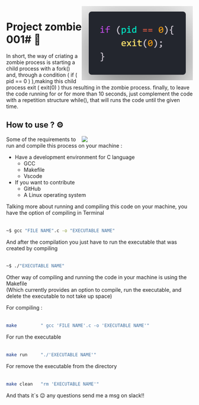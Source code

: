 <img src="../image/code.png" align="right" width="300">

# Project zombie 001# :zombie:

In short, the way of criating a zombie process is starting a child process with a fork() and, through a condition ( if ( pid == 0 ) ),making this child process exit ( exit(0) ) thus resulting in the zombie process. finally, to leave the code running for or for more than 10 seconds, just complement the code with a repetition structure while(), that will runs the code until the given time.

## How to use ? :gear:
<img src="../image/C-logo-editado.png.png" align="right" width="300">

Some of the requirements to run and compile this process on your machine :

* Have a development environment for C language
    * GCC
    * Makefile
    * Vscode
* If you want to contribute 
    * GitHub
    * A Linux operating system 

Talking more about running and compiling this code on your machine, you have the option of compiling in Terminal 

```bash

~$ gcc "FILE NAME".c -o "EXECUTABLE NAME"

```

And after the compilation you just have to run the executable that was created by compiling

```bash

~$ ./"EXECUTABLE NAME"

```

Other way of compiling and running the code in your machine is using the Makefile <br>
(Which currently provides an option to compile, run the executable, and delete the executable to not take up space)

For compiling :
```bash

make         " gcc 'FILE NAME'.c -o 'EXECUTABLE NAME'" 

```
For run the executable
```bash

make run     "./'EXECUTABLE NAME'"

```
For remove the executable from the directory
```bash

make clean   "rm 'EXECUTABLE NAME'"

```
And thats it`s :wink: any questions send me a msg on slack!!